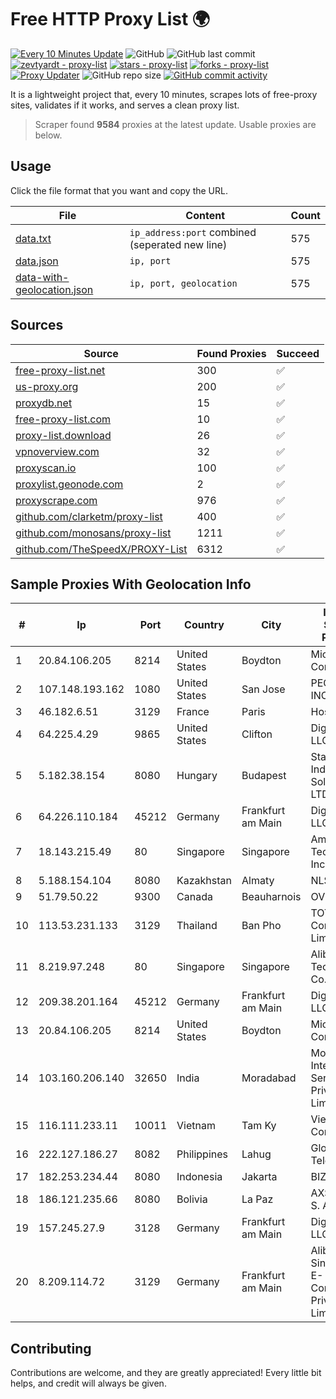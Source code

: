 
# Free HTTP Proxy List 🌍

[![Every 10 Minutes Update](https://github.com/mertguvencli/http-proxy-list/actions/workflows/main.yml/badge.svg?branch=main)](https://github.com/mertguvencli/http-proxy-list/actions/workflows/main.yml)
![GitHub](https://img.shields.io/github/license/mertguvencli/http-proxy-list)
![GitHub last commit](https://img.shields.io/github/last-commit/mertguvencli/http-proxy-list)
[![zevtyardt - proxy-list](https://img.shields.io/static/v1?label=zevtyardt&message=proxy-list&color=blue&logo=github)](https://github.com/zevtyardt/proxy-list "Go to GitHub repo")
[![stars - proxy-list](https://img.shields.io/github/stars/zevtyardt/proxy-list?style=social)](https://github.com/zevtyardt/proxy-list)
[![forks - proxy-list](https://img.shields.io/github/forks/zevtyardt/proxy-list?style=social)](https://github.com/zevtyardt/proxy-list)
[![Proxy Updater](https://github.com/zevtyardt/proxy-list/workflows/Proxy%20Updater/badge.svg)](https://github.com/zevtyardt/proxy-list/actions?query=workflow:"Proxy+Updater")
![GitHub repo size](https://img.shields.io/github/repo-size/zevtyardt/proxy-list)
[![GitHub commit activity](https://img.shields.io/github/commit-activity/m/zevtyardt/proxy-list?logo=commits)](https://github.com/zevtyardt/proxy-list/commits/main)

It is a lightweight project that, every 10 minutes, scrapes lots of free-proxy sites, validates if it works, and serves a clean proxy list.

> Scraper found **9584** proxies at the latest update. Usable proxies are below.

## Usage

Click the file format that you want and copy the URL.

|File|Content|Count|
|----|-------|-----|
|[data.txt](https://raw.githubusercontent.com/mertguvencli/http-proxy-list/main/proxy-list/data.txt)|`ip_address:port` combined (seperated new line)|575|
|[data.json](https://raw.githubusercontent.com/mertguvencli/http-proxy-list/main/proxy-list/data.json)|`ip, port`|575|
|[data-with-geolocation.json](https://raw.githubusercontent.com/mertguvencli/http-proxy-list/main/proxy-list/data-with-geolocation.json)|`ip, port, geolocation`|575|

## Sources

|Source|Found Proxies|Succeed|
|------|-------------|-------|
|[free-proxy-list.net](https://free-proxy-list.net)|300|✅|
|[us-proxy.org](https://www.us-proxy.org)|200|✅|
|[proxydb.net](http://proxydb.net)|15|✅|
|[free-proxy-list.com](https://free-proxy-list.com/?page=&port=&type%5B%5D=http&type%5B%5D=https&up_time=0&search=Search)|10|✅|
|[proxy-list.download](https://www.proxy-list.download/HTTP)|26|✅|
|[vpnoverview.com](https://vpnoverview.com/privacy/anonymous-browsing/free-proxy-servers)|32|✅|
|[proxyscan.io](https://www.proxyscan.io)|100|✅|
|[proxylist.geonode.com](https://proxylist.geonode.com/api/proxy-list?limit=300&page=1&sort_by=lastChecked&sort_type=desc&protocols=http,https)|2|✅|
|[proxyscrape.com](https://api.proxyscrape.com/v2/?request=displayproxies&protocol=http&timeout=10000&country=all&ssl=all&anonymity=all)|976|✅|
|[github.com/clarketm/proxy-list](https://raw.githubusercontent.com/clarketm/proxy-list/master/proxy-list-raw.txt)|400|✅|
|[github.com/monosans/proxy-list](https://raw.githubusercontent.com/monosans/proxy-list/main/proxies/http.txt)|1211|✅|
|[github.com/TheSpeedX/PROXY-List](https://raw.githubusercontent.com/TheSpeedX/PROXY-List/master/http.txt)|6312|✅|


## Sample Proxies With Geolocation Info

|#|Ip|Port|Country|City|Internet Service Provider|
|-|--|----|-------|----|-------------------------|
|1|20.84.106.205|8214|United States|Boydton|Microsoft Corporation|
|2|107.148.193.162|1080|United States|San Jose|PEG TECH INC|
|3|46.182.6.51|3129|France|Paris|Hosteur SAS|
|4|64.225.4.29|9865|United States|Clifton|DigitalOcean, LLC|
|5|5.182.38.154|8080|Hungary|Budapest|Stark Industries Solutions LTD|
|6|64.226.110.184|45212|Germany|Frankfurt am Main|DigitalOcean, LLC|
|7|18.143.215.49|80|Singapore|Singapore|Amazon Technologies Inc.|
|8|5.188.154.104|8080|Kazakhstan|Almaty|NLS|
|9|51.79.50.22|9300|Canada|Beauharnois|OVH SAS|
|10|113.53.231.133|3129|Thailand|Ban Pho|TOT Public Company Limited|
|11|8.219.97.248|80|Singapore|Singapore|Alibaba (US) Technology Co., Ltd.|
|12|209.38.201.164|45212|Germany|Frankfurt am Main|DigitalOcean, LLC|
|13|20.84.106.205|8214|United States|Boydton|Microsoft Corporation|
|14|103.160.206.140|32650|India|Moradabad|Moradabad Internet Services Private Limited|
|15|116.111.233.11|10011|Vietnam|Tam Ky|Viettel Corporation|
|16|222.127.186.27|8082|Philippines|Lahug|Globe Telecom Inc.|
|17|182.253.234.44|8080|Indonesia|Jakarta|BIZNET|
|18|186.121.235.66|8080|Bolivia|La Paz|AXS Bolivia S. A.|
|19|157.245.27.9|3128|Germany|Frankfurt am Main|DigitalOcean, LLC|
|20|8.209.114.72|3129|Germany|Frankfurt am Main|Alibaba.com Singapore E-Commerce Private Limited|



## Contributing

Contributions are welcome, and they are greatly appreciated! Every
little bit helps, and credit will always be given.


